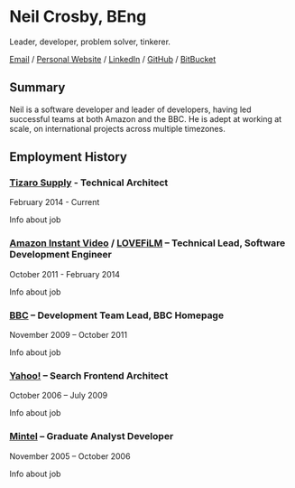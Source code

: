 # Neil Crosby, BEng #
Leader, developer, problem solver, tinkerer.

[Email](mailto:hire@neilCrosby.com) / [Personal Website](http://neilcrosby.com) / [LinkedIn](http://www.linkedin.com/in/neilcrosby) / [GitHub](http://github.com/neilcrosby) / [BitBucket](http://bitbucket.org/neilcrosby)

## Summary ##

Neil is a software developer and leader of developers, having led successful teams at both Amazon and the BBC. He is adept at working at scale, on international projects across multiple timezones.

## Employment History ##

### [Tizaro Supply](http://tizaro.com) - Technical Architect ###

February 2014 - Current

Info about job

### [Amazon Instant Video](http://amazon.com/aiv) / [LOVEFiLM](http://lovefilm.com) – Technical Lead, Software Development Engineer ###

October 2011 - February 2014

Info about job

### [BBC](http://bbc.co.uk) – Development Team Lead, BBC Homepage ###

November 2009 – October 2011

Info about job

### [Yahoo!](http://yahoo.com) – Search Frontend Architect

October 2006 – July 2009

Info about job

### [Mintel](http://mintel.com) – Graduate Analyst Developer ###

November 2005 – October 2006

Info about job

